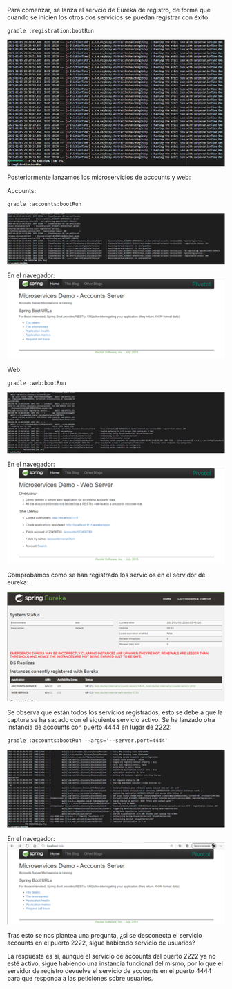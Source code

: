 Para comenzar, se lanza el servcio de Eureka de registro, de forma que cuando se inicien los otros dos servicios se puedan registrar con éxito.

    gradle :registration:bootRun
    
![terminal logs eureka services](imagenes/1111.PNG)
    
Posteriormente lanzamos los microservicios de accounts y web:
    
Accounts:

    gradle :accounts:bootRun
  
![terminal logs accounts services](imagenes/2222.PNG)

En el navegador:
![navigator view of account services](imagenes/navegador2222.PNG)

Web:

    gradle :web:bootRun
   
![terminal logs web services](imagenes/3333.PNG)

En el navegador:
![navigator view of web services](imagenes/navegador3333.PNG)

Comprobamos como se han registrado los servicios en el servidor de eureka:

![navigator view of eureka services](imagenes/navegador1111.PNG)

Se observa que están todos los servicios registrados, esto se debe a que la captura se ha sacado con el siguiente servicio activo.
Se ha lanzado otra instancia de accounts con puerto 4444 en lugar de 2222:

    gradle :accounts:bootRun --args='--server.port=4444'
  
![terminal logs accounts services 4444](imagenes/4444.PNG)

En el navegador:
![navigator view of account services 4444](imagenes/navegador4444.PNG)

Tras esto se nos plantea una pregunta, ¿si se desconecta el servicio accounts en el puerto 2222, sigue habiendo servicio de usuarios?

La respuesta es si, aunque el servicio de accounts del puerto 2222 ya no esté activo, sigue habiendo una instancia funcional del mismo, por lo que el servidor de registro devuelve el servicio de accounts en el puerto 4444 para que responda a las peticiones sobre usuarios.
